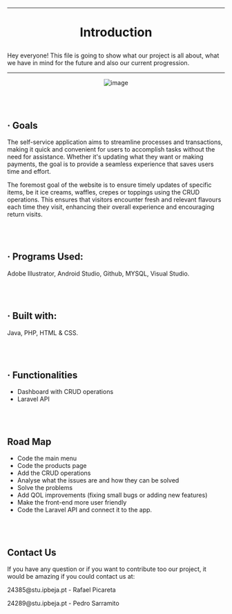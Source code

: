 -----------------------------------------------------------------------------------------------------------------------------------------------------------------------

<h1>  <p align="center"> Introduction </p> </h1> 

Hey everyone! This file is going to show what our project is all about, what we have in mind for the future and also our current progression.

-----------------------------------------------------------------------------------------------------------------------------------------------------------------------
<div align="center" >

![image](https://github.com/skel22/jolly/assets/128044033/133c889c-c12d-440f-9fc4-1e5673875695)

</div>

<br> </br>
<h2> · Goals </h2>

<p>The self-service application aims to streamline processes and transactions, making it quick and convenient for users to accomplish tasks without the need for assistance. Whether it's updating what they want or making payments, the goal is to provide a seamless experience that saves users time and effort.</p>

<p> The foremost goal of the website is to ensure timely updates of specific items, be it ice creams, waffles, crepes or toppings using the CRUD operations. This ensures that visitors encounter fresh and relevant flavours each time they visit, enhancing their overall experience and encouraging return visits.</p>
<br> </br>
<h2> · Programs Used: </h2>

Adobe Illustrator, Android Studio, Github, MYSQL, Visual Studio.

<br> </br>
<h2> · Built with: </h2>

Java, PHP, HTML & CSS.

<br> </br>
<h2> · Functionalities </h2>

- Dashboard with CRUD operations
- Laravel API


<br> </br>
<h2> Road Map </h2>

- Code the main menu
- Code the products page
- Add the CRUD operations
- Analyse what the issues are and how they can be solved
- Solve the problems
- Add QOL improvements (fixing small bugs or adding new features)
- Make the front-end more user friendly
- Code the Laravel API and connect it to the app.

<br> </br>
<h2>  Contact Us </h2>

If you have any question or if you want to contribute too our project, it would be amazing if you could contact us at:

<p>24385@stu.ipbeja.pt - Rafael Picareta</p>
<p>24289@stu.ipbeja.pt - Pedro Sarramito</p>            
